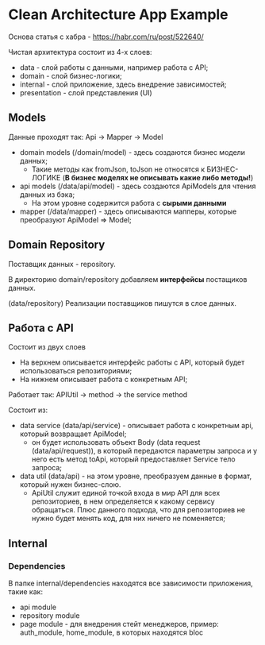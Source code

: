 # Clean Architecture App Example

Основа статья с хабра - https://habr.com/ru/post/522640/

Чистая архитектура состоит из 4-х слоев:
- data - слой работы с данными, например работа с API;
- domain - слой бизнес-логики;
- internal - слой приложение, здесь внедрение зависимостей;
- presentation - слой представления (UI)

## Models

Данные проходят так: Api -> Mapper -> Model

- domain models (/domain/model) - здесь создаются бизнес модели данных;
    - Такие методы как fromJson, toJson не относятся к БИЗНЕС-ЛОГИКЕ (__В бизнес моделях не описывать какие либо методы!__)
- api models (/data/api/model) - здесь создаются ApiModels для чтения данных из бэка;
    - На этом уровне содержится работа с __сырыми данными__
- mapper (/data/mapper) - здесь описываются мапперы, которые преобразуют ApiModel => Model;

## Domain Repository

Поставщик данных - repository.

В директорию domain/repository добавляем __интерфейсы__ постащиков данных.

(data/repository) Реализации поставщиков пишутся в слое данных.

## Работа с API
Состоит из двух слоев
- На верхнем описывается интерфейс работы с API, который будет использоваться репозиториями;
- На нижнем описывает работа с конкретным API;

Работает так: APIUtil -> method -> the service method

Состоит из:
- data service (data/api/service) - описывает работа с конкретным api, который возвращает ApiModel;
    - он будет использовать объект Body (data request (data/api/request)), в который передаются параметры запроса и у него есть метод toApi, который предоставляет Service тело запроса;
- data util (data/api) - на этом уровне, преобразуем данные в формат, который нужен бизнес-слою.
    - ApiUtil служит единой точкой входа в мир API для всех репозиториев, в нем определяется к какому сервису обращаться. Плюс данного подхода, что для репозиториев не нужно будет менять код, для них ничего не поменяется;

## Internal

### Dependencies

В папке internal/dependencies находятся все зависимости приложения, такие как:
- api module
- repository module
- page module - для внедрения стейт менеджеров, пример: auth_module, home_module, в которых находятся bloc

